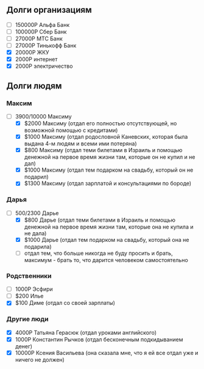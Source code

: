 ## Долги организациям
- [ ] 150000Р Альфа Банк
- [ ] 100000Р Сбер Банк
- [ ] 27000Р МТС Банк
- [ ] 27000Р Тинькофф Банк
- [x] 20000Р ЖКУ
- [x] 2000Р интернет
- [x] 2000Р электричество

## Долги людям
### Максим
- [ ] $3900/$10000 Максиму
	- [x] $2000 Максиму (отдал его полностью отсутствующей, но возможной помощью с кредитами)
	- [x] $1000 Максиму (отдал родословной Каневских, которая была выдана 4-м людям и всеми ими потеряна)
	- [x] $800 Максиму (отдал теми билетами в Израиль и помощью денежной на первое время жизни там, которые он не купил и не дал)
	- [x] $1000 Максиму (отдал тем подарком на свадьбу, который он не подарил)
	- [x] $1300 Максиму (отдал зарплатой и консультациями по бороде)
### Дарья
- [ ] $500/$2300 Дарье
	- [x] $800 Дарье (отдал теми билетами в Израиль и помощью денежной на первое время жизни там, которые она не купила и не дала)
	- [x] $1000 Дарье (отдал тем подарком на свадьбу, который она не подарила)
	- [ ] отдал тем, что больше никогда не буду просить и брать, максимум - брать то, что дарится человеком самостоятельно

### Родственники
- [ ] 1000Р Эсфири
- [ ] $200 Илье
- [x] $100 Диме (отдал со своей зарплаты)

### Другие люди
- [x] 4000Р Татьяна Герасюк (отдал уроками английского)
- [x] 1000Р Константин Рычков (отдал бесконечным подкидыванием денег)
- [x] 10000Р Ксения Васильева (она сказала мне, что я ей все отдал уже и ничего не должен)